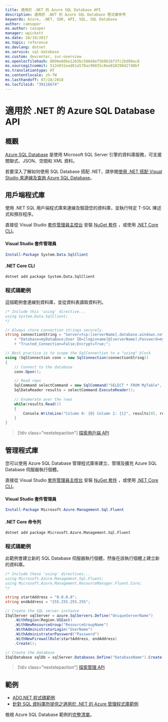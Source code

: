 ```yaml
---
title: 適用於 .NET 的 Azure SQL Database API
description: 適用於 .NET 的 Azure SQL Database 程式庫參考
keywords: Azure, .NET, SDK, API, SQL, SQL Database
author: camsoper
ms.author: casoper
manager: wpickett
ms.date: 10/19/2017
ms.topic: reference
ms.devlang: dotnet
ms.service: sql-database
ms.custom: devcenter, svc-overview
ms.openlocfilehash: 8096e66be1263bc50648ef5b9b16f3fc2bd08ac8
ms.sourcegitcommit: 512e031ead61a578ac96835c8ea01829842740bf
ms.translationtype: HT
ms.contentlocale: zh-TW
ms.lasthandoff: 07/18/2018
ms.locfileid: "39116674"
---
```

# <a name="azure-sql-database-apis-for-net"></a>適用於 .NET 的 Azure SQL Database API

## <a name="overview"></a>概觀

[Azure SQL Database](https://docs.microsoft.com/azure/sql-database/sql-database-technical-overview) 是使用 Microsoft SQL Server 引擎的資料庫服務，可支援關聯式、JSON、空間和 XML 資料。 

若要深入了解如何使用 SQL Database 搭配 .NET，請參閱[使用 .NET 搭配 Visual Studio 來連線及查詢 Azure SQL Database](https://docs.microsoft.com/azure/sql-database/sql-database-connect-query-dotnet-visual-studio)。

## <a name="client-library"></a>用戶端程式庫

使用 .NET SQL 用戶端程式庫來連線及驗證您的資料庫，並執行特定 T-SQL 陳述式和預存程序。

直接從 Visual Studio [套件管理員主控台](https://docs.microsoft.com/nuget/tools/package-manager-console) 安裝 [NuGet 套件]( https://www.nuget.org/packages/System.Data.SqlClient) ，或使用 [.NET Core CLI](https://docs.microsoft.com/dotnet/core/tools/dotnet-add-package)。

#### <a name="visual-studio-package-manager"></a>Visual Studio 套件管理員

```powershell
Install-Package System.Data.SqlClient
```

#### <a name="net-core-cli"></a>.NET Core CLI

```bash
dotnet add package System.Data.SqlClient
```

### <a name="code-example"></a>程式碼範例

這個範例會連線到資料庫，並從資料表讀取資料列。

```csharp
/* Include this 'using' directive...
using System.Data.SqlClient;
*/

// Always store connection strings securely. 
string connectionString = "Server=tcp:[serverName].database.windows.net;" 
    + "Database=myDataBase;User ID=[loginname]@[serverName];Password=myPassword;"
    + "Trusted_Connection=False;Encrypt=True;";

// Best practice is to scope the SqlConnection to a "using" block
using (SqlConnection conn = new SqlConnection(connectionString))
{
    // Connect to the database
    conn.Open();

    // Read rows
    SqlCommand selectCommand = new SqlCommand("SELECT * FROM MyTable", conn);
    SqlDataReader results = selectCommand.ExecuteReader();
    
    // Enumerate over the rows
    while(results.Read())
    {
        Console.WriteLine("Column 0: {0} Column 1: {1}", results[0], results[1]);
    }
}
```

> [!div class="nextstepaction"]
> [探索用戶端 API](/dotnet/api/overview/azure/sql/client)

## <a name="management-library"></a>管理程式庫

您可以使用 Azure SQL Database 管理程式庫來建立、管理及擴充 Azure SQL Database 伺服器執行個體。

直接從 Visual Studio [套件管理員主控台](https://docs.microsoft.com/nuget/tools/package-manager-console) 安裝 [NuGet 套件](https://www.nuget.org/packages/Microsoft.Azure.Management.Sql.Fluent/) ，或使用 [.NET Core CLI](https://docs.microsoft.com/dotnet/core/tools/dotnet-add-package)。

#### <a name="visual-studio-package-manager"></a>Visual Studio 套件管理員

```powershell
Install-Package Microsoft.Azure.Management.Sql.Fluent
``` 

#### <a name="net-core-command-line"></a>.NET Core 命令列

```bash
dotnet add package Microsoft.Azure.Management.Sql.Fluent
```

### <a name="code-example"></a>程式碼範例

此範例會建立新的 SQL Database 伺服器執行個體，然後在該執行個體上建立新的資料庫。

```csharp
/* Include these 'using' directives...
using Microsoft.Azure.Management.Sql.Fluent;
using Microsoft.Azure.Management.ResourceManager.Fluent.Core;
*/

string startAddress = "0.0.0.0";
string endAddress = "255.255.255.255";

// Create the SQL server instance
ISqlServer sqlServer = azure.SqlServers.Define("UniqueServerName")
    .WithRegion(Region.USEast)
    .WithNewResourceGroup("ResourceGroupName")
    .WithAdministratorLogin("UserName")
    .WithAdministratorPassword("Password")
    .WithNewFirewallRule(startAddress, endAddress)
    .Create();

// Create the database
ISqlDatabase sqlDb = sqlServer.Databases.Define("DatabaseName").Create();
```

> [!div class="nextstepaction"]
> [探索管理 API](/dotnet/api/overview/azure/sql/management)

## <a name="samples"></a>範例

- [ADO.NET 程式碼範例](/dotnet/framework/data/adonet/ado-net-code-examples)
- [針對 SQL 資料庫所提供之適用於 .NET 的 Azure 管理程式庫範例](/dotnet/azure/dotnet-sdk-azure-sql-database-samples)

檢視 Azure SQL Database 範例的[完整清單](https://azure.microsoft.com/resources/samples/?platform=dotnet&term=sql+database)。


